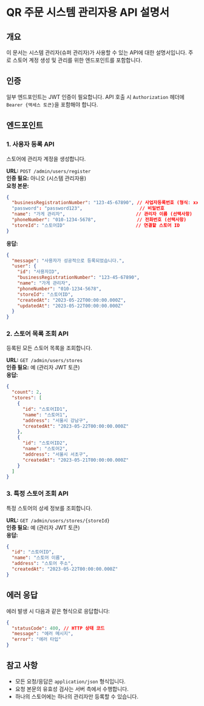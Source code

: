 # QR 주문 시스템 관리자용 API 설명서

## 개요
이 문서는 시스템 관리자(슈퍼 관리자)가 사용할 수 있는 API에 대한 설명서입니다.
주로 스토어 계정 생성 및 관리를 위한 엔드포인트를 포함합니다.

## 인증
일부 엔드포인트는 JWT 인증이 필요합니다. API 호출 시 `Authorization` 헤더에 `Bearer {액세스 토큰}`을 포함해야 합니다.

## 엔드포인트

### 1. 사용자 등록 API
스토어에 관리자 계정을 생성합니다.

**URL:** `POST /admin/users/register`  
**인증 필요:** 아니오 (시스템 관리자용)  
**요청 본문:**
```json
{
  "businessRegistrationNumber": "123-45-67890", // 사업자등록번호 (형식: xxx-xx-xxxxx)
  "password": "password123",                     // 비밀번호
  "name": "가게 관리자",                          // 관리자 이름 (선택사항)
  "phoneNumber": "010-1234-5678",               // 전화번호 (선택사항)
  "storeId": "스토어ID"                          // 연결할 스토어 ID
}
```

**응답:**
```json
{
  "message": "사용자가 성공적으로 등록되었습니다.",
  "user": {
    "id": "사용자ID",
    "businessRegistrationNumber": "123-45-67890",
    "name": "가게 관리자",
    "phoneNumber": "010-1234-5678",
    "storeId": "스토어ID",
    "createdAt": "2023-05-22T00:00:00.000Z",
    "updatedAt": "2023-05-22T00:00:00.000Z"
  }
}
```

### 2. 스토어 목록 조회 API
등록된 모든 스토어 목록을 조회합니다.

**URL:** `GET /admin/users/stores`  
**인증 필요:** 예 (관리자 JWT 토큰)  
**응답:**
```json
{
  "count": 2,
  "stores": [
    {
      "id": "스토어ID1",
      "name": "스토어1",
      "address": "서울시 강남구",
      "createdAt": "2023-05-22T00:00:00.000Z"
    },
    {
      "id": "스토어ID2",
      "name": "스토어2",
      "address": "서울시 서초구",
      "createdAt": "2023-05-21T00:00:00.000Z"
    }
  ]
}
```

### 3. 특정 스토어 조회 API
특정 스토어의 상세 정보를 조회합니다.

**URL:** `GET /admin/users/stores/{storeId}`  
**인증 필요:** 예 (관리자 JWT 토큰)  
**응답:**
```json
{
  "id": "스토어ID",
  "name": "스토어 이름",
  "address": "스토어 주소",
  "createdAt": "2023-05-22T00:00:00.000Z"
}
```

## 에러 응답
에러 발생 시 다음과 같은 형식으로 응답합니다:

```json
{
  "statusCode": 400, // HTTP 상태 코드
  "message": "에러 메시지",
  "error": "에러 타입"
}
```

## 참고 사항
- 모든 요청/응답은 `application/json` 형식입니다.
- 요청 본문의 유효성 검사는 서버 측에서 수행합니다.
- 하나의 스토어에는 하나의 관리자만 등록할 수 있습니다. 